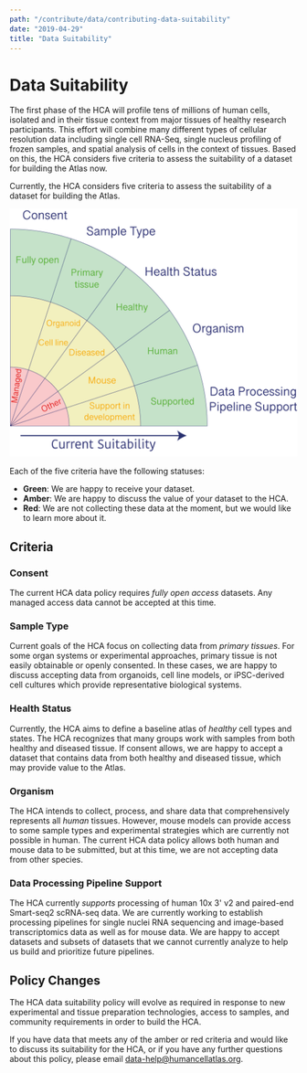 ```yaml
---
path: "/contribute/data/contributing-data-suitability"
date: "2019-04-29"
title: "Data Suitability"
---
```


# Data Suitability

The first phase of the HCA will profile tens of millions of human cells, isolated and in their tissue context from major tissues of healthy research participants. This effort will combine many different types of cellular resolution data including single cell RNA-Seq, single nucleus profiling of frozen samples, and spatial analysis of cells in the context of tissues. Based on this, the HCA considers five criteria to assess the suitability of a dataset for building the Atlas now.

Currently, the HCA considers five criteria to assess the suitability of a dataset for building the Atlas. 

![contribute](../_images/data-suitability.png)

Each of the five criteria have the following statuses:

- **Green**: We are happy to receive your dataset.
- **Amber**: We are happy to discuss the value of your dataset to the HCA.
- **Red**: We are not collecting these data at the moment, but we would like to learn more about it.

## Criteria
 
### Consent

The current HCA data policy requires *fully open access* datasets. Any managed access data cannot be accepted at this time. 

### Sample Type

Current goals of the HCA focus on collecting data from *primary tissues*. For some organ systems or experimental approaches, primary tissue is not easily obtainable or openly consented. In these cases, we are happy to discuss accepting data from organoids, cell line models, or iPSC-derived cell cultures which provide representative biological systems. 

### Health Status

Currently, the HCA aims to define a baseline atlas of *healthy* cell types and states. The HCA recognizes that many groups work with samples from both healthy and diseased tissue. If consent allows, we are happy to accept a dataset that contains data from both healthy and diseased tissue, which may provide value to the Atlas.

### Organism

The HCA intends to collect, process, and share data that comprehensively represents all *human* tissues. However, mouse models can provide access to some sample types and experimental strategies which are currently not possible in human. The current HCA data policy allows both human and mouse data to be submitted, but at this time, we are not accepting data from other species.

### Data Processing Pipeline Support

The HCA currently *supports* processing of human 10x 3' v2 and paired-end Smart-seq2 scRNA-seq data. We are currently working to establish processing pipelines for single nuclei RNA sequencing and image-based transcriptomics data as well as for mouse data. We are happy to accept datasets and subsets of datasets that we cannot currently analyze to help us build and prioritize future pipelines.

## Policy Changes

The HCA data suitability policy will evolve as required in response to new experimental and tissue preparation technologies, access to samples, and community requirements in order to build the HCA.

If you have data that meets any of the amber or red criteria and would like to discuss its suitability for the HCA, or if you have any further questions about this policy, please email [data-help@humancellatlas.org](mailto:data-help@humancellatlas.org).
